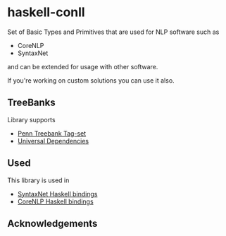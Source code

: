 # haskell-conll

Set of Basic Types and Primitives that are used for NLP software such as 
- CoreNLP
- SyntaxNet

and can be extended for usage with other software. 

If you're working on custom solutions you can use it also.

## TreeBanks

Library supports

- [Penn Treebank Tag-set](http://www.comp.leeds.ac.uk/amalgam/tagsets/upenn.html)
- [Universal Dependencies](http://universaldependencies.org/en/dep/)

## Used

This library is used in 

- [SyntaxNet Haskell bindings](https://github.com/mgajda/syntaxnet-haskell/)
- [CoreNLP Haskell bindings](https://github.com/mgajda/corenlp-haskell/) 

## Acknowledgements
